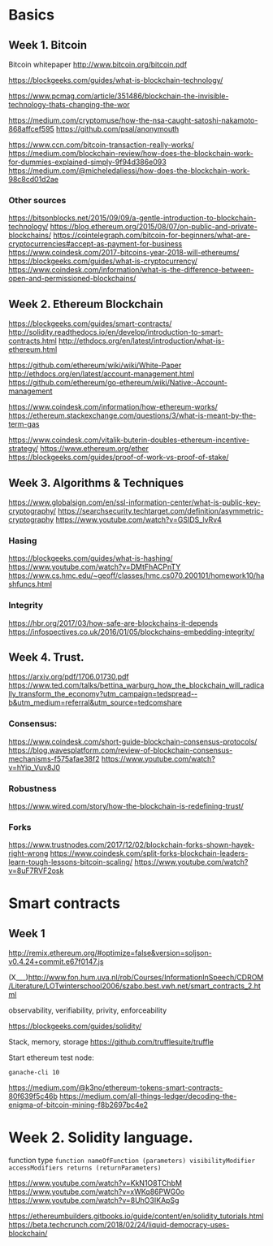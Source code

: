 # Basics
## Week 1. Bitcoin

Bitcoin whitepaper http://www.bitcoin.org/bitcoin.pdf

https://blockgeeks.com/guides/what-is-blockchain-technology/

https://www.pcmag.com/article/351486/blockchain-the-invisible-technology-thats-changing-the-wor

https://medium.com/cryptomuse/how-the-nsa-caught-satoshi-nakamoto-868affcef595
https://github.com/psal/anonymouth

https://www.ccn.com/bitcoin-transaction-really-works/
https://medium.com/blockchain-review/how-does-the-blockchain-work-for-dummies-explained-simply-9f94d386e093
https://medium.com/@micheledaliessi/how-does-the-blockchain-work-98c8cd01d2ae

### Other sources
https://bitsonblocks.net/2015/09/09/a-gentle-introduction-to-blockchain-technology/
https://blog.ethereum.org/2015/08/07/on-public-and-private-blockchains/
https://cointelegraph.com/bitcoin-for-beginners/what-are-cryptocurrencies#accept-as-payment-for-business
https://www.coindesk.com/2017-bitcoins-year-2018-will-ethereums/
https://blockgeeks.com/guides/what-is-cryptocurrency/
https://www.coindesk.com/information/what-is-the-difference-between-open-and-permissioned-blockchains/


## Week 2. Ethereum Blockchain

https://blockgeeks.com/guides/smart-contracts/
http://solidity.readthedocs.io/en/develop/introduction-to-smart-contracts.html
http://ethdocs.org/en/latest/introduction/what-is-ethereum.html

https://github.com/ethereum/wiki/wiki/White-Paper
http://ethdocs.org/en/latest/account-management.html
https://github.com/ethereum/go-ethereum/wiki/Native:-Account-management

https://www.coindesk.com/information/how-ethereum-works/
https://ethereum.stackexchange.com/questions/3/what-is-meant-by-the-term-gas

https://www.coindesk.com/vitalik-buterin-doubles-ethereum-incentive-strategy/
https://www.ethereum.org/ether
https://blockgeeks.com/guides/proof-of-work-vs-proof-of-stake/


## Week 3. Algorithms & Techniques

https://www.globalsign.com/en/ssl-information-center/what-is-public-key-cryptography/
https://searchsecurity.techtarget.com/definition/asymmetric-cryptography
https://www.youtube.com/watch?v=GSIDS_lvRv4

### Hasing

https://blockgeeks.com/guides/what-is-hashing/
https://www.youtube.com/watch?v=DMtFhACPnTY
https://www.cs.hmc.edu/~geoff/classes/hmc.cs070.200101/homework10/hashfuncs.html

### Integrity

https://hbr.org/2017/03/how-safe-are-blockchains-it-depends
https://infospectives.co.uk/2016/01/05/blockchains-embedding-integrity/


## Week 4. Trust.
https://arxiv.org/pdf/1706.01730.pdf
https://www.ted.com/talks/bettina_warburg_how_the_blockchain_will_radically_transform_the_economy?utm_campaign=tedspread--b&utm_medium=referral&utm_source=tedcomshare

### Consensus:
https://www.coindesk.com/short-guide-blockchain-consensus-protocols/
https://blog.wavesplatform.com/review-of-blockchain-consensus-mechanisms-f575afae38f2
https://www.youtube.com/watch?v=hYip_Vuv8J0

### Robustness
https://www.wired.com/story/how-the-blockchain-is-redefining-trust/

### Forks
https://www.trustnodes.com/2017/12/02/blockchain-forks-shown-hayek-right-wrong
https://www.coindesk.com/split-forks-blockchain-leaders-learn-tough-lessons-bitcoin-scaling/
https://www.youtube.com/watch?v=8uF7RVF2osk


# Smart contracts

## Week 1
http://remix.ethereum.org/#optimize=false&version=soljson-v0.4.24+commit.e67f0147.js


(X___)http://www.fon.hum.uva.nl/rob/Courses/InformationInSpeech/CDROM/Literature/LOTwinterschool2006/szabo.best.vwh.net/smart_contracts_2.html

observability, verifiability, privity, enforceability

https://blockgeeks.com/guides/solidity/

Stack, memory, storage
https://github.com/trufflesuite/truffle


Start ethereum test node:
```
ganache-cli 10
```

https://medium.com/@k3no/ethereum-tokens-smart-contracts-80f639f5c46b
https://medium.com/all-things-ledger/decoding-the-enigma-of-bitcoin-mining-f8b2697bc4e2

# Week 2. Solidity language.

function type `function nameOfFunction (parameters) visibilityModifier accessModifiers returns (returnParameters)`

https://www.youtube.com/watch?v=KkN1O8TChbM
https://www.youtube.com/watch?v=xWKq86PWG0o
https://www.youtube.com/watch?v=8UhO3IKApSg

https://ethereumbuilders.gitbooks.io/guide/content/en/solidity_tutorials.html
https://beta.techcrunch.com/2018/02/24/liquid-democracy-uses-blockchain/



